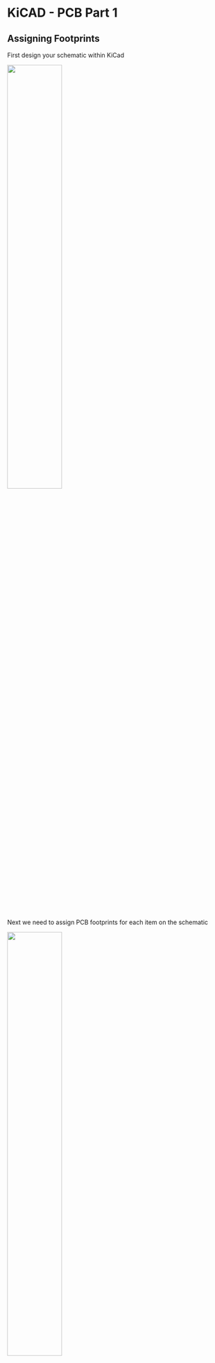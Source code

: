 # KiCAD - PCB Part 1

## Assigning Footprints

First design your schematic within KiCad

<a href="../../images/Design/KiCad-PCB/Schematic1.png"><img src="../../images/Design/KiCad-PCB/Schematic1.png" height="50%" width="50%" ></a> <br>

Next we need to assign PCB footprints for each item on the schematic

<a href="../../images/Design/KiCad-PCB/Schematic2.png"><img src="../../images/Design/KiCad-PCB/Schematic2.png" height="50%" width="50%" ></a> <br>

Within the assign footprints window, we can

  * Filter by pin count
  * Filter by keywords associated with the PCB Footprint and Schematic part
  * Filter by Library
  * Get a preview of the footprint being assigned to the part

<a href="../../images/Design/KiCad-PCB/Schematic3.png"><img src="../../images/Design/KiCad-PCB/Schematic3.png" height="50%" width="50%" ></a> <br>

Typically with KiCad it stores multiple schematic parts within a single .lib file <br>
But the PCB Footprints are usually stored one file per footprint within a directory ending in .pretty

## Generating the NetList

Next we need to generate a netlist file as an input to the PCB Editor pcbnew <br>
Click on the Netlist button within the schematic editor

<a href="../../images/Design/KiCad-PCB/Schematic4.png"><img src="../../images/Design/KiCad-PCB/Schematic4.png" height="50%" width="50%" ></a> <br>

This will cause a file called ProjectName.net to be outputed within the Project Directory

## Opening the PCB

Next we're going to read in the netlist into the PCB Editor pcbnew <br>
Open up pcbnew and Click the **Read NetList** button

<a href="../../images/Design/KiCad-PCB/Pcb1.png"><img src="../../images/Design/KiCad-PCB/Pcb1.png" height="50%" width="50%" ></a> <br>

Click Current Netlist and check the bottom for any errors when the file is read in

<a href="../../images/Design/KiCad-PCB/Pcb2.png"><img src="../../images/Design/KiCad-PCB/Pcb2.png" height="50%" width="50%" ></a> <br>

## Creating a Edge cut out Border

You should now have a bunch of components all grouped together in one place <br>
For the next step we're going to draw a Edge Cut out / Border around the components <br>

  * Select Change Cursor Shape to make the cursor a horizontal / vertical line on the PCB, this will help when drawing the box
  * Select the Edge Cuts layer for drawing the box
  * Pressing the Space key will zero the relative cordinates at the bottom for measuring distance
  * The Blue line icon can be used to draw the box around the footprints

<a href="../../images/Design/KiCad-PCB/Pcb3.png"><img src="../../images/Design/KiCad-PCB/Pcb3.png" height="50%" width="50%" ></a> <br>

Right Click -> End Drawing once you've reached the last corner <br>
It's also best to do this with a grid of 1mm
